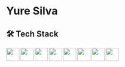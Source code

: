 # Yure Silva

## 🛠 Tech Stack

<img align="left" width="35px" src="https://cdn.jsdelivr.net/gh/devicons/devicon/icons/react/react-original.svg" />
<img align="left" width="35px" src="https://cdn.jsdelivr.net/gh/devicons/devicon/icons/javascript/javascript-original.svg" />
<img align="left" width="35px" src="https://cdn.jsdelivr.net/gh/devicons/devicon/icons/html5/html5-original.svg" />
<img align="left" width="35px" src="https://cdn.jsdelivr.net/gh/devicons/devicon/icons/css3/css3-original.svg" />
<img align="left" width="35px" src="https://cdn.jsdelivr.net/gh/devicons/devicon/icons/git/git-original.svg" />
<img align="left" width="35px" src="https://cdn.jsdelivr.net/gh/devicons/devicon/icons/dot-net/dot-net-original.svg" />
<img align="left" width="35px" src="https://cdn.jsdelivr.net/gh/devicons/devicon/icons/csharp/csharp-original.svg" />
<img align="left" width="35px" src="https://img.icons8.com/?size=512&id=laYYF3dV0Iew&format=png" />



          
                   
